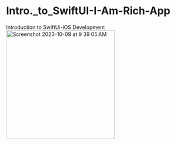 # Intro._to_SwiftUI-I-Am-Rich-App
Introduction to SwiftUi-iOS Development
<img width="295" alt="Screenshot 2023-10-09 at 9 39 05 AM" src="https://github.com/joy529/Intro._to_SwiftUI-I-Am-Rich-App/assets/57055238/cfad4a32-05c4-4c82-9fc8-0d58abe9601e">

